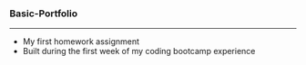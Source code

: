 ### Basic-Portfolio
---
* My first homework assignment
* Built during the first week of my coding bootcamp experience
